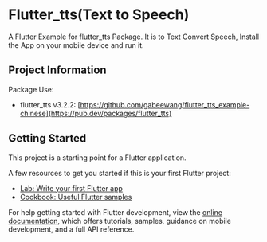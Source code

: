# Flutter_tts(Text to Speech)

A Flutter Example for flutter_tts Package.
It is to Text Convert Speech, Install the App on your mobile device and run it.

## Project Information
Package Use:
* flutter_tts v3.2.2: [https://github.com/gabeewang/flutter_tts_example-chinese](https://pub.dev/packages/flutter_tts)

## Getting Started
This project is a starting point for a Flutter application.

A few resources to get you started if this is your first Flutter project:

- [Lab: Write your first Flutter app](https://docs.flutter.dev/get-started/codelab)
- [Cookbook: Useful Flutter samples](https://docs.flutter.dev/cookbook)

For help getting started with Flutter development, view the
[online documentation](https://docs.flutter.dev/), which offers tutorials,
samples, guidance on mobile development, and a full API reference.
